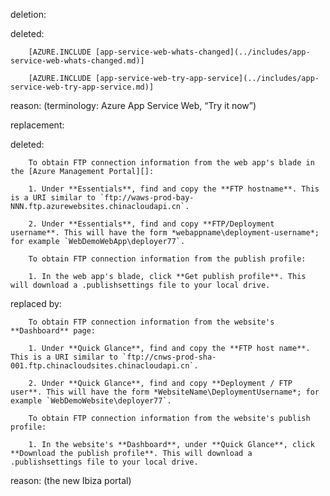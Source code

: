 deletion:

deleted:

		[AZURE.INCLUDE [app-service-web-whats-changed](../includes/app-service-web-whats-changed.md)]
		
		[AZURE.INCLUDE [app-service-web-try-app-service](../includes/app-service-web-try-app-service.md)]

reason: (terminology: Azure App Service Web, “Try it now”)

replacement:

deleted:

		To obtain FTP connection information from the web app's blade in the [Azure Management Portal][]:
		
		1. Under **Essentials**, find and copy the **FTP hostname**. This is a URI similar to `ftp://waws-prod-bay-NNN.ftp.azurewebsites.chinacloudapi.cn`.
		
		2. Under **Essentials**, find and copy **FTP/Deployment username**. This will have the form *webappname\deployment-username*; for example `WebDemoWebApp\deployer77`.
		
		To obtain FTP connection information from the publish profile:
		
		1. In the web app's blade, click **Get publish profile**. This will download a .publishsettings file to your local drive.

replaced by:

		To obtain FTP connection information from the website's **Dashboard** page:
		
		1. Under **Quick Glance**, find and copy the **FTP host name**. This is a URI similar to `ftp://cnws-prod-sha-001.ftp.chinacloudsites.chinacloudapi.cn`.
		
		2. Under **Quick Glance**, find and copy **Deployment / FTP user**. This will have the form *WebsiteName\DeploymentUsername*; for example `WebDemoWebsite\deployer77`.
		
		To obtain FTP connection information from the website's publish profile:
		
		1. In the website's **Dashboard**, under **Quick Glance**, click **Download the publish profile**. This will download a .publishsettings file to your local drive.

reason: (the new Ibiza portal)

